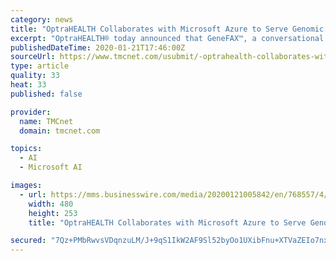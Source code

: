 ```yaml
---
category: news
title: "OptraHEALTH Collaborates with Microsoft Azure to Serve Genomic Health Industry with the Launch of \"GeneFAX™ Pro\""
excerpt: "OptraHEALTH® today announced that GeneFAX™, a conversational Genetic ChatBOT platform powered by Microsoft (News - Alert) Azure AI, is now available as GeneFAX™ Pro on Microsoft Azure Marketplace, an online store providing applications and services for use on Azure. The availability of GeneFAX™ Pro on Azure Marketplace will benefit ..."
publishedDateTime: 2020-01-21T17:46:00Z
sourceUrl: https://www.tmcnet.com/usubmit/-optrahealth-collaborates-with-microsoft-azure-serve-genomic-health-/2020/01/21/9084670.htm
type: article
quality: 33
heat: 33
published: false

provider:
  name: TMCnet
  domain: tmcnet.com

topics:
  - AI
  - Microsoft AI

images:
  - url: https://mms.businesswire.com/media/20200121005842/en/768557/4/genefax-PR-Full-n-Final-JAN-2020.jpg
    width: 480
    height: 253
    title: "OptraHEALTH Collaborates with Microsoft Azure to Serve Genomic Health Industry with the Launch of \"GeneFAX™ Pro\""

secured: "7Qz+PMbRwvsVDqnzuLM/J+9qS1IkW2AF9Sl52byOo1UXibFnu+XTVaZEIo7nxia0fh+PECmvv20YugMY/CpsEB5ZB9h2zahNEymkDWYnjcbLCyPfyqwBB9dcLoqJ7eCCQtbfiA14B/+yp4mqEOrxUe8eYJznHiiv0g+5k6tR0MDA2UjVRrGXvMOQXLSioFEYsl+GLR6coUEuz+P4wwGOyGpL3k9V/zcLhpp123+pJQ1GV6NNXVQ2JFU1uSAbngvvLnq+GckdkBGcKiEyFJ7y/BDxHS2aT11iytFGvUCGXVg=;VcyYLndaljxTS/EvMW7vMA=="
---
```


